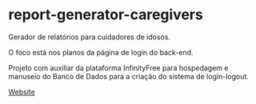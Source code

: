 # report-generator-caregivers
Gerador de relatórios para cuidadores de idosos.


O foco está nos planos da página de login do back-end.

Projeto com auxiliar da plataforma InfinityFree para hospedagem e manuseio do Banco de Dados para a criação do sistema de login-logout.

[Website](relatorioscuidadores.rf.gd)
